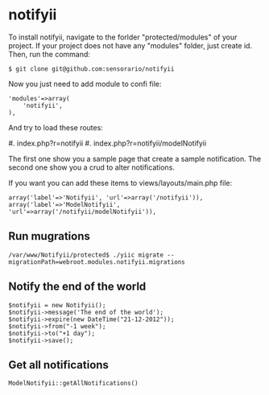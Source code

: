notifyii
========

To install notifyii, navigate to the forlder "protected/modules" of your project.
If your project does not have any "modules" folder, just create id. Then, run the
command:

    $ git clone git@github.com:sensorario/notifyii

Now you just need to add module to confi file:

    'modules'=>array(
        'notifyii',
    ),

And try to load these routes:

#. index.php?r=notifyii
#. index.php?r=notifyii/modelNotifyii

The first one show you a sample page that create a sample notification. The second
one show you a crud to alter notifications.

If you want you can add these items to views/layouts/main.php file:

    array('label'=>'Notifyii', 'url'=>array('/notifyii')),
    array('label'=>'ModelNotifyii', 'url'=>array('/notifyii/modelNotifyii')),

Run mugrations
--------------

    /var/www/Notifyii/protected$ ./yiic migrate --migrationPath=webroot.modules.notifyii.migrations

Notify the end of the world
---------------------------

    $notifyii = new Notifyii();
    $notifyii->message('The end of the world');
    $notifyii->expire(new DateTime("21-12-2012"));
    $notifyii->from("-1 week");
    $notifyii->to("+1 day");
    $notifyii->save();

Get all notifications
---------------------

    ModelNotifyii::getAllNotifications()